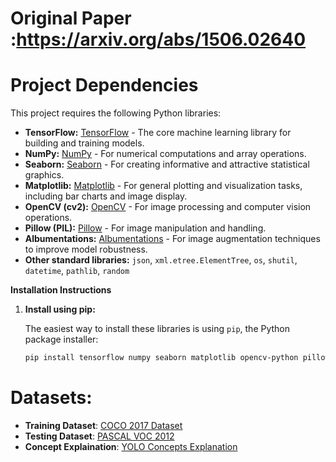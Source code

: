 # Original Paper :https://arxiv.org/abs/1506.02640

# Project Dependencies

This project requires the following Python libraries:

* **TensorFlow:** [TensorFlow](https://www.tensorflow.org/) - The core machine learning library for building and training models.
* **NumPy:** [NumPy](https://numpy.org/) - For numerical computations and array operations.
* **Seaborn:** [Seaborn](https://seaborn.pydata.org/) - For creating informative and attractive statistical graphics.
* **Matplotlib:** [Matplotlib](https://matplotlib.org/) - For general plotting and visualization tasks, including bar charts and image display.
* **OpenCV (cv2):** [OpenCV](https://opencv.org/) - For image processing and computer vision operations.
* **Pillow (PIL):** [Pillow](https://pillow.readthedocs.io/) - For image manipulation and handling.
* **Albumentations:** [Albumentations](https://albumentations.ai/) - For image augmentation techniques to improve model robustness.
* **Other standard libraries:** `json`, `xml.etree.ElementTree`, `os`, `shutil`, `datetime`, `pathlib`, `random`

**Installation Instructions**

1. **Install using pip:**

   The easiest way to install these libraries is using `pip`, the Python package installer:

   ```bash
   pip install tensorflow numpy seaborn matplotlib opencv-python pillow albumentations

# Datasets:

* **Training Dataset**: [COCO 2017 Dataset](https://www.kaggle.com/datasets/awsaf49/coco-2017-dataset)
* **Testing Dataset**: [PASCAL VOC 2012](https://www.kaggle.com/datasets/huanghanchina/pascal-voc-2012)
* **Concept Explaination**: [YOLO Concepts Explanation](https://www.kaggle.com/datasets/saurabhmaulekhi/yolo-concepts-explanation)
